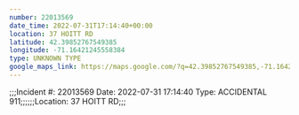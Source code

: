 ```yaml
---
number: 22013569
date_time: 2022-07-31T17:14:40+00:00
location: 37 HOITT RD
latitude: 42.39852767549385
longitude: -71.16421245558384
type: UNKNOWN TYPE
google_maps_link: https://maps.google.com/?q=42.39852767549385,-71.16421245558384
---
```


;;;Incident #: 22013569  Date: 2022-07-31 17:14:40   Type: ACCIDENTAL 911;;;;;;Location: 37 HOITT RD;;;
